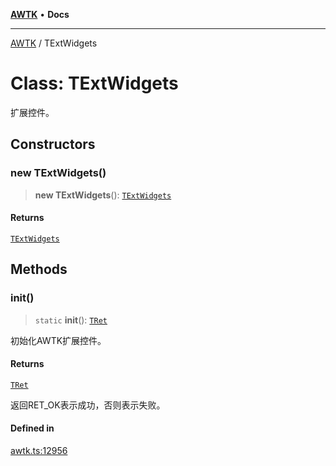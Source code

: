 [**AWTK**](../README.md) • **Docs**

***

[AWTK](../globals.md) / TExtWidgets

# Class: TExtWidgets

扩展控件。

## Constructors

### new TExtWidgets()

> **new TExtWidgets**(): [`TExtWidgets`](TExtWidgets.md)

#### Returns

[`TExtWidgets`](TExtWidgets.md)

## Methods

### init()

> `static` **init**(): [`TRet`](../enumerations/TRet.md)

初始化AWTK扩展控件。

#### Returns

[`TRet`](../enumerations/TRet.md)

返回RET_OK表示成功，否则表示失败。

#### Defined in

[awtk.ts:12956](https://github.com/zlgopen/awtk-binding/blob/eba643a28b6249e8f99055dcbc6755f195868c97/tools/code_gen/js/output/awtk.ts#L12956)
